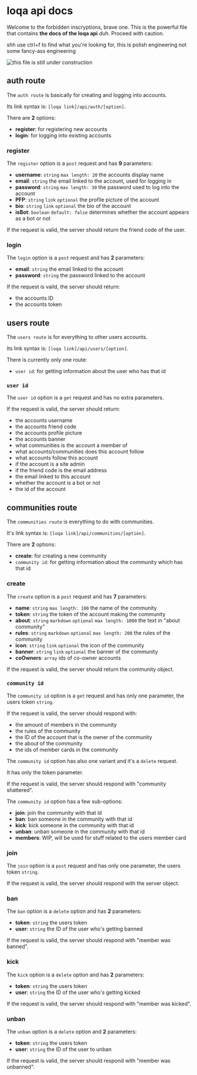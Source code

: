 # loqa api docs

Welcome to the forbidden inscryptions, brave one. This is the powerful file that contains **the docs of the loqa api** *duh*. Proceed with caution.

shh use ctrl+f to find what you're looking for, this is polish engineering not some fancy-ass engineering

![this file is still under construction](https://cdn.discordapp.com/attachments/1073976259513700472/1073976259832463490/under_construction.png)

## auth route

The `auth route` is basically for creating and logging into accounts.

Its link syntax is: `[loqa link]/api/auth/[option]`.

There are **2** options:

- **register**: for registering new accounts
- **login**: for logging into existing accounts

### register

The `register` option is a `post` request and has **9** parameters:

- **username**: `string` `max length: 20` the accounts display name
- **email**: `string` the email linked to the account, used for logging in
- **password**: `string` `max length: 30` the password used to log into the account
- **PFP**: `string` `link` `optional` the profile picture of the account
- **bio**: `string` `link` `optional` the bio of the account
- **isBot**: `boolean` `default: false` determines whether the account appears as a bot or not

If the request is valid, the server should return the friend code of the user.

### login

The `login` option is a `post` request and has **2** parameters:

- **email**: `string` the email linked to the account
- **password**: `string` the password linked to the account

If the request is vaild, the server should return:

- the accounts ID
- the accounts token

## users route

The `users route` is for everything to other users accounts.

Its link syntax is: `[loqa link]/api/users/[option]`.

There is currently only one route:

- `user id`: for getting information about the user who has that id

### `user id`

The `user id` option is a `get` request and has no extra parameters.

If the request is valid, the server should return:

- the accounts username
- the accounts friend code
- the accounts profile picture
- the accounts banner
- what communities is the account a member of
- what accounts/communities does this account follow
- what accounts follow this account
- if the account is a site admin
- if the friend code is the email address
- the email linked to this account
- whether the account is a bot or not
- the id of the account

## communities route

The `communities route` is everything to do with communities.

It's link syntax is: `[loqa link]/api/communities/[option]`.

There are **2** options:

- **create**: for creating a new community
- `community id`: for getting information about the community which has that id

### create

The `create` option is a `post` request and has **7** parameters:

- **name**: `string` `max length: 100` the name of the community
- **token**: `string` the token of the account making the community
- **about**: `string` `markdown` `optional` `max length: 1000` the text in "about community"
- **rules**: `string` `markdown` `optional` `max length: 200` the rules of the community
- **icon**: `string` `link` `optional` the icon of the community
- **banner**: `string` `link` `optional` the banner of the community
- **coOwners**: `array` ids of co-owner accounts

If the request is valid, the server should return the community object.

### `community id`

The `community id` option is a `get` request and has only one parameter, the users token `string`.

If the request is valid, the server should respond with:

- the amount of members in the community
- the rules of the community
- the ID of the account that is the owner of the community
- the about of the community
- the ids of member cards in the community

The `community id` option has also one variant and it's a `delete` request.

It has only the token parameter.

If the request is valid, the server should respond with "community shattered".

The `community id` option has a few sub-options:

- **join**: join the community with that id
- **ban**: ban someone in the community with that id
- **kick**: kick someone in the community with that id
- **unban**: unban someone in the community with that id
- **members**: WIP, will be used for stuff related to the users member card

### join

The `join` option is a `post` request and has only one parameter, the users token `string`.

If the request is valid, the server should respond with the server object.

### ban

The `ban` option is a `delete` option and has **2** parameters:

- **token**: `string` the users token
- **user**: `string` the ID of the user who's getting banned

If the request is valid, the server should respond with "member was banned".

### kick

The `kick` option is a `delete` option and has **2** parameters:

- **token**: `string` the users token
- **user**: `string` the ID of the user who's getting kicked

If the request is valid, the server should respond with "member was kicked".

### unban

The `unban` option is a `delete` option and **2** parameters:

- **token**: `string` the users token
- **user**: `string` the ID of the user to unban

If the request is valid, the server should respond with "member was unbanned".
